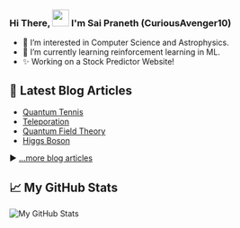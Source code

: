 ### Hi There, <img src="https://raw.githubusercontent.com/MartinHeinz/MartinHeinz/master/wave.gif" width="30px"> I'm Sai Praneth (CuriousAvenger10)

- 👀 I’m interested in Computer Science and Astrophysics.
- 🌱 I’m currently learning reinforcement learning in ML.
- ✨ Working on a Stock Predictor Website!

## 📘 Latest Blog Articles

- [Quantum Tennis](https://curiousavenger.net/blog-QT.html)
- [Teleporation](https://curiousavenger.net/blog-TP.html)
- [Quantum Field Theory](https://curiousavenger.net/blog-QFT.html)
- [Higgs Boson](https://curiousavenger.net/blog-HB.html)


▶ [...more blog articles](https://curiousavenger.net/blog-home.html)


## &#x1f4c8; My GitHub Stats

![My GitHub Stats](https://github-readme-stats.vercel.app/api?username=curiousavenger&include_all_commits=true&hide_border=true&layout=compact&theme=dark&bg_color=0D1117)
